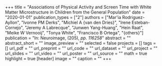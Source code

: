 +++
title = "Associations of Physical Activity and Screen Time with White Matter Microstructure in Children from the General Population"
date = "2020-01-01"
publication_types = ["2"]
authors = ["Mar\'ia Rodriguez-Ayllon", "Ivonne PM Derks", "Michiel A {van den Dries}", "Irene Esteban-Cornejo", "Jeremy A Labrecque", "Junwen Yang-Huang", "Hein Raat", "Meike W Vernooij", "Tonya White", "Francisco B Ortega", "{others}"]
publication = "In: Neuroimage, (205), _pp. 116258_"
abstract = ""
abstract_short = ""
image_preview = ""
selected = false
projects = []
tags = []
url_pdf = ""
url_preprint = ""
url_code = ""
url_dataset = ""
url_project = ""
url_slides = ""
url_video = ""
url_poster = ""
url_source = ""
math = true
highlight = true
[header]
image = ""
caption = ""
+++
